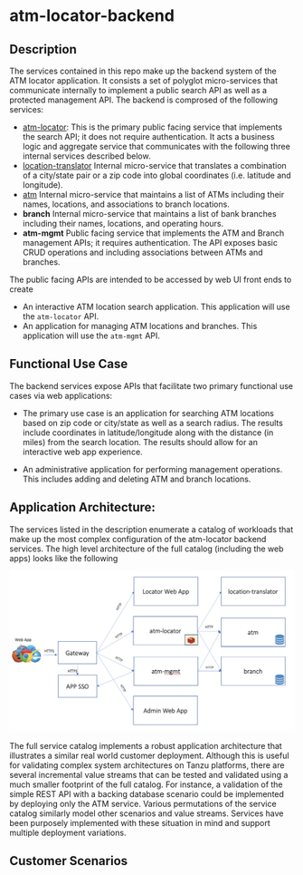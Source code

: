 # atm-locator-backend

## Description
The services contained in this repo make up the backend system of the ATM locator application.  It consists a set of polyglot micro-services that communicate
internally to implement a public search API as well as a protected management API.  The backend is comprosed of the following services:

* [atm-locator](atm-locator/README.md): This is the primary public facing service that implements the search API; it does not require authentication.  It acts a business logic and aggregate service that communicates with the following three internal services described below.
* [location-translator](location-translator/README.md) Internal micro-service that translates a combination of a city/state pair or a zip code into global coordinates (i.e. latitude and longitude). 
* [atm](atm/README.md) Internal micro-service that maintains a list of ATMs including their names, locations, and associations to branch locations.
* **branch** Internal micro-service that maintains a list of bank branches including their names, locations, and operating hours.
* **atm-mgmt** Public facing service that implements the ATM and Branch management APIs; it requires authentication.  The API exposes basic CRUD operations and including associations between ATMs and branches.

The public facing APIs are intended to be accessed by web UI front ends to create
* An interactive ATM location search application.  This application will use the `atm-locator` API.
* An application for managing ATM locations and branches.  This application will use the `atm-mgmt` API.  


## Functional Use Case

The backend services expose APIs that facilitate two primary functional use cases via web applications:

- The primary use case is an application for searching ATM locations based on zip code or city/state as well as a search radius.  The results include coordinates in latitude/longitude along with the distance (in miles) from the search location.  The results should allow for an interactive web app experience.

- An administrative application for performing management operations.  This includes adding and deleting ATM and branch locations.

## Application Architecture:

The services listed in the description enumerate a catalog of workloads that make up the most complex configuration of the atm-locator backend services.  The high level architecture of the full catalog (including the web apps) looks like the following

![](doc/images/LocatorArch.png)

The full service catalog implements a robust application architecture that illustrates a similar real world customer deployment.  Although this is useful for validating complex system architectures on Tanzu platforms, there are several incremental value streams that can be tested and validated using a much smaller footprint of the full catalog.  For instance, a validation of the simple REST API with a backing database scenario could be implemented by deploying only the ATM service.  Various permutations of the service catalog similarly model other scenarios and value streams.  Services have been purposely implemented with these situation in mind and support multiple deployment variations.

## Customer Scenarios

